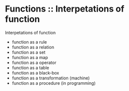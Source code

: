 # Functions :: Interpetations of function

Interpetations of function
- function as a rule
- function as a relation
- function as a set
- function as a map
- function as a operator
- function as a table
- function as a black-box
- function as a transformation (machine)
- function as a procedure (in programming)
